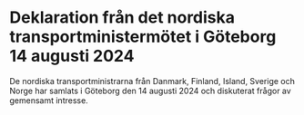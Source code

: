 # Deklaration från det nordiska transportministermötet i Göteborg 14 augusti 2024

De nordiska transportministrarna från Danmark, Finland, Island, Sverige och Norge har samlats i Göteborg den 14 augusti 2024 och diskuterat frågor av gemensamt intresse.
